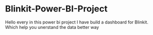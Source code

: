 # Blinkit-Power-BI-Project
Hello every in this power bi project I have build a dashboard for Blinkit. Which help you unerstand the data better way
